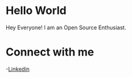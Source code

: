 # Hello World
Hey Everyone! I am an Open Source Enthusiast.
# Connect with me
-[Linkedin](https://www.linkedin.com/in/jobinkeecheril/)
